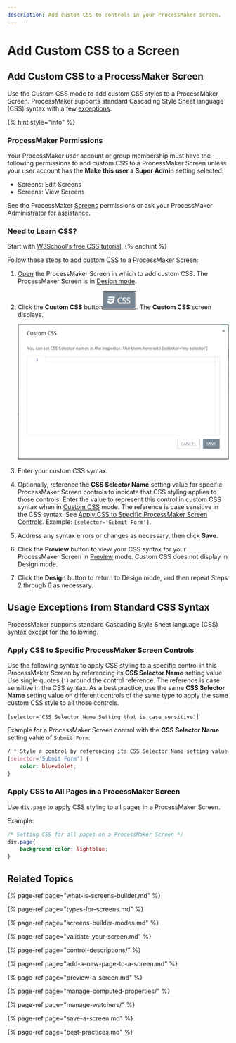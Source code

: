 ```yaml
---
description: Add custom CSS to controls in your ProcessMaker Screen.
---
```


# Add Custom CSS to a Screen

## Add Custom CSS to a ProcessMaker Screen

Use the Custom CSS mode to add custom CSS styles to a ProcessMaker Screen. ProcessMaker supports standard Cascading Style Sheet language \(CSS\) syntax with a few [exceptions](add-custom-css-to-a-screen.md#usage-exceptions-from-standard-css-syntax).

{% hint style="info" %}
### ProcessMaker Permissions

Your ProcessMaker user account or group membership must have the following permissions to add custom CSS to a ProcessMaker Screen unless your user account has the **Make this user a Super Admin** setting selected:

* Screens: Edit Screens
* Screens: View Screens

See the ProcessMaker [Screens](../../../processmaker-administration/permission-descriptions-for-users-and-groups.md#screens) permissions or ask your ProcessMaker Administrator for assistance.

### Need to Learn CSS?

Start with [W3School's free CSS tutorial](https://www.w3schools.com/css/).
{% endhint %}

Follow these steps to add custom CSS to a ProcessMaker Screen:

1. [Open](../manage-forms/view-all-forms.md) the ProcessMaker Screen in which to add custom CSS. The ProcessMaker Screen is in [Design mode](screens-builder-modes.md#editor-mode).
2. Click the **Custom CSS** button![](../../../.gitbook/assets/custom-css-button-screens-builder-processes.png). The **Custom CSS** screen displays.  

   ![](../../../.gitbook/assets/custom-css-screen-screens-builder-processes.png)

3. Enter your custom CSS syntax.
4. Optionally, reference the **CSS Selector Name** setting value for specific ProcessMaker Screen controls to indicate that CSS styling applies to those controls. Enter the value to represent this control in custom CSS syntax when in [Custom CSS](add-custom-css-to-a-screen.md#add-custom-css-to-a-processmaker-screen) mode. The reference is case sensitive in the CSS syntax. See [Apply CSS to Specific ProcessMaker Screen Controls](add-custom-css-to-a-screen.md#apply-css-to-specific-processmaker-screen-controls). Example: `[selector='Submit Form']`.
5. Address any syntax errors or changes as necessary, then click **Save**.
6. Click the **Preview** button to view your CSS syntax for your ProcessMaker Screen in [Preview](screens-builder-modes.md#preview-mode) mode. Custom CSS does not display in Design mode.
7. Click the **Design** button to return to Design mode, and then repeat Steps 2 through 6 as necessary.

## Usage Exceptions from Standard CSS Syntax

ProcessMaker supports standard Cascading Style Sheet language \(CSS\) syntax except for the following.

### Apply CSS to Specific ProcessMaker Screen Controls

Use the following syntax to apply CSS styling to a specific control in this ProcessMaker Screen by referencing its **CSS Selector Name** setting value. Use single quotes \(`'`\) around the control reference. The reference is case sensitive in the CSS syntax. As a best practice, use the same **CSS Selector Name** setting value on different controls of the same type to apply the same custom CSS style to all those controls.

`[selector='CSS Selector Name Setting that is case sensitive']`

Example for a ProcessMaker Screen control with the **CSS Selector Name** setting value of `Submit Form`:

```css
/ * Style a control by referencing its CSS Selector Name setting value * /
[selector='Submit Form'] {
    color: blueviolet;
}
```

### Apply CSS to All Pages in a ProcessMaker Screen

Use `div.page` to apply CSS styling to all pages in a ProcessMaker Screen.

Example:

```css
/* Setting CSS for all pages on a ProcessMaker Screen */
div.page{
    background-color: lightblue;
}
```

## Related Topics

{% page-ref page="what-is-screens-builder.md" %}

{% page-ref page="types-for-screens.md" %}

{% page-ref page="screens-builder-modes.md" %}

{% page-ref page="validate-your-screen.md" %}

{% page-ref page="control-descriptions/" %}

{% page-ref page="add-a-new-page-to-a-screen.md" %}

{% page-ref page="preview-a-screen.md" %}

{% page-ref page="manage-computed-properties/" %}

{% page-ref page="manage-watchers/" %}

{% page-ref page="save-a-screen.md" %}

{% page-ref page="best-practices.md" %}


